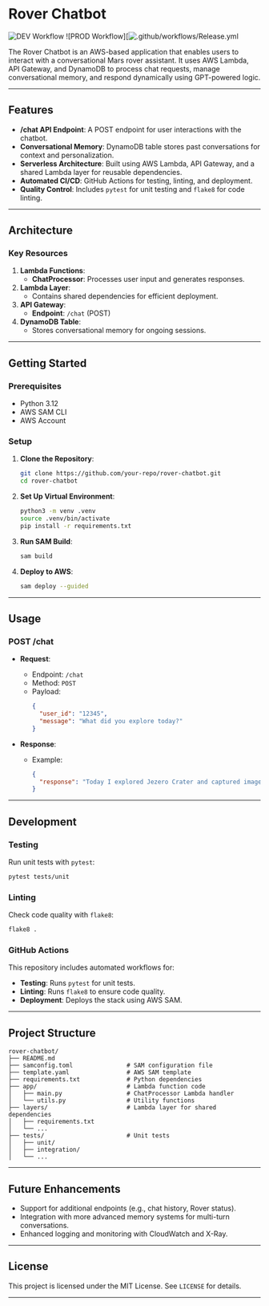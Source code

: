 # Rover Chatbot

![DEV Workflow](https://github.com/amfelso/rover-chatbot/actions/workflows/Develop.yml/badge.svg)
![PROD Workflow][![.github/workflows/Release.yml](https://github.com/amfelso/rover-chatbot/actions/workflows/Release.yml)

The Rover Chatbot is an AWS-based application that enables users to interact with a conversational Mars rover assistant. It uses AWS Lambda, API Gateway, and DynamoDB to process chat requests, manage conversational memory, and respond dynamically using GPT-powered logic.

---

## **Features**

- **/chat API Endpoint**: A POST endpoint for user interactions with the chatbot.
- **Conversational Memory**: DynamoDB table stores past conversations for context and personalization.
- **Serverless Architecture**: Built using AWS Lambda, API Gateway, and a shared Lambda layer for reusable dependencies.
- **Automated CI/CD**: GitHub Actions for testing, linting, and deployment.
- **Quality Control**: Includes `pytest` for unit testing and `flake8` for code linting.

---

## **Architecture**

### **Key Resources**
1. **Lambda Functions**:
   - **ChatProcessor**: Processes user input and generates responses.
2. **Lambda Layer**:
   - Contains shared dependencies for efficient deployment.
3. **API Gateway**:
   - **Endpoint**: `/chat` (POST)
4. **DynamoDB Table**:
   - Stores conversational memory for ongoing sessions.

---

## **Getting Started**

### **Prerequisites**
- Python 3.12
- AWS SAM CLI
- AWS Account

### **Setup**

1. **Clone the Repository**:
   ```bash
   git clone https://github.com/your-repo/rover-chatbot.git
   cd rover-chatbot
   ```

2. **Set Up Virtual Environment**:
   ```bash
   python3 -m venv .venv
   source .venv/bin/activate
   pip install -r requirements.txt
   ```

3. **Run SAM Build**:
   ```bash
   sam build
   ```

4. **Deploy to AWS**:
   ```bash
   sam deploy --guided
   ```

---

## **Usage**

### **POST /chat**
- **Request**:
  - Endpoint: `/chat`
  - Method: `POST`
  - Payload:
    ```json
    {
      "user_id": "12345",
      "message": "What did you explore today?"
    }
    ```

- **Response**:
  - Example:
    ```json
    {
      "response": "Today I explored Jezero Crater and captured images of layered sedimentary rocks!"
    }
    ```

---

## **Development**

### **Testing**
Run unit tests with `pytest`:
```bash
pytest tests/unit
```

### **Linting**
Check code quality with `flake8`:
```bash
flake8 .
```

### **GitHub Actions**
This repository includes automated workflows for:
- **Testing**: Runs `pytest` for unit tests.
- **Linting**: Runs `flake8` to ensure code quality.
- **Deployment**: Deploys the stack using AWS SAM.

---

## **Project Structure**

```
rover-chatbot/
├── README.md
├── samconfig.toml               # SAM configuration file
├── template.yaml                # AWS SAM template
├── requirements.txt             # Python dependencies
├── app/                         # Lambda function code
│   ├── main.py                  # ChatProcessor Lambda handler
│   └── utils.py                 # Utility functions
├── layers/                      # Lambda layer for shared dependencies
│   ├── requirements.txt
│   └── ...
├── tests/                       # Unit tests
│   ├── unit/
│   ├── integration/
│   └── ...
```

---

## **Future Enhancements**
- Support for additional endpoints (e.g., chat history, Rover status).
- Integration with more advanced memory systems for multi-turn conversations.
- Enhanced logging and monitoring with CloudWatch and X-Ray.

---

## **License**
This project is licensed under the MIT License. See `LICENSE` for details.

---
